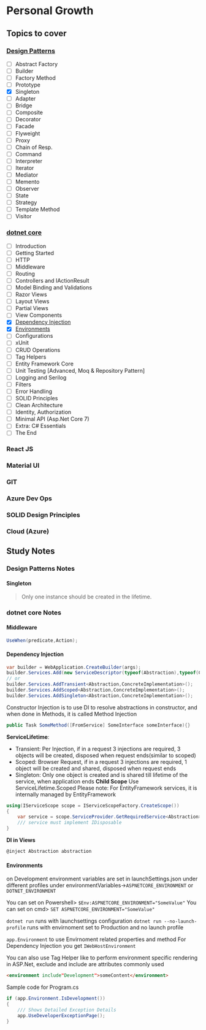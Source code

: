 
# Personal Growth

## Topics to cover

### [Design Patterns](#design-patterns-notes)
 - [ ]  Abstract Factory
 - [ ]  Builder
 - [ ]  Factory Method
 - [ ]  Prototype
 - [X]  Singleton
 - [ ]  Adapter
 - [ ]  Bridge
 - [ ]  Composite
 - [ ]  Decorator
 - [ ]  Facade
 - [ ]  Flyweight
 - [ ]  Proxy
 - [ ]  Chain of Resp.
 - [ ]  Command
 - [ ]  Interpreter
 - [ ]  Iterator
 - [ ]  Mediator
 - [ ]  Memento
 - [ ]  Observer
 - [ ]  State
 - [ ]  Strategy
 - [ ]  Template Method
 - [ ]  Visitor

### [dotnet core](#dotnet-core-notes)
 - [ ]  Introduction
 - [ ]  Getting Started
 - [ ]  HTTP
 - [ ]  Middleware
 - [ ]  Routing
 - [ ]  Controllers and IActionResult
 - [ ]  Model Binding and Validations
 - [ ]  Razor Views
 - [ ]  Layout Views
 - [ ]  Partial Views
 - [ ]  View Components
 - [X]  [Dependency Injection](#dependency-injection)
 - [X]  [Environments](#environments)
 - [ ]  Configurations
 - [ ]  xUnit
 - [ ]  CRUD Operations
 - [ ]  Tag Helpers
 - [ ]  Entity Framework Core
 - [ ]  Unit Testing [Advanced, Moq & Repository Pattern]
 - [ ]  Logging and Serilog
 - [ ]  Filters
 - [ ]  Error Handling
 - [ ]  SOLID Principles
 - [ ]  Clean Architecture
 - [ ]  Identity, Authorization
 - [ ]  Minimal API (Asp.Net Core 7)
 - [ ]  Extra: C# Essentials
 - [ ]  The End

### React JS
### Material UI
### GIT
### Azure Dev Ops
### SOLID Design Principles
### Cloud (Azure)

## Study Notes
### Design Patterns Notes
#### Singleton

> Only one instance should be created in the lifetime.

### dotnet core Notes
#### Middleware
```csharp
UseWhen(predicate,Action);
```

#### Dependency Injection

```csharp
var builder = WebApplication.CreateBuilder(args);
builder.Services.Add(new ServiceDescriptor(typeof(Abstraction),typeof(ConcreteImplementation),ServiceLifetime);
// or
builder.Services.AddTransient<Abstraction,ConcreteImplementation>();
builder.Services.AddScoped<Abstraction,ConcreteImplementation>();
builder.Services.AddSingleton<Abstraction,ConcreteImplementation>();
```
Constructor Injection is to use DI to resolve abstractions in constructor, and when done in Methods, it is called Method Injection
```csharp
public Task SomeMethod([FromService] SomeInterface someInterface){}
```
**ServiceLifetime**:
 - Transient: Per Injection, if in a request 3 injections are required, 3 objects will be created, disposed when request ends(similar to scoped)
 - Scoped: Browser Request, if in a request 3 injections are required, 1 object will be created and shared, disposed when request ends
 - Singleton: Only one object is created and is shared till lifetime of the service, when application ends
**Child Scope**
Use ServiceLifetime.Scoped
Please note: For EntityFramework services, it is internally managed by EntityFramework
```csharp
using(IServiceScope scope = IServiceScopeFactory.CreateScope())
{
    var service = scope.ServiceProvider.GetRequiredService<Abstraction>();
    /// service must implement IDisposable
}
```
**DI in Views**
```csharp
@inject Abstraction abstraction
```

#### Environments

on Development environment variables are set in launchSettings.json under different profiles under environmentVariables->`ASPNETCORE_ENVIRONMENT` or `DOTNET_ENVIRONMENT`

You can set on Powershell> `$Env:ASPNETCORE_ENVIRONMENT="SomeValue"`
You can set on cmd> `SET ASPNETCORE_ENVIRONMENT="SomeValue"`

`dotnet run` runs with launchsettings configuration
`dotnet run --no-launch-profile` runs with envirnoment set to Production and no launch profile

`app.Environment` to use Envirnoment related properties and method
For Dependency Injection you get `IWebHostEnvironment` 

You can also use Tag Helper like <environment></environment> to perform environment specific rendering in ASP.Net, exclude and include are attributes commonly used
```html
<environment include"Development">someContent</environment>
```

Sample code for Program.cs
```csharp
if (app.Environment.IsDevelopment())
{
    /// Shows Detailed Exception Details
    app.UseDeveloperExceptionPage();
}
```
